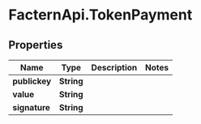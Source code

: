# FacternApi.TokenPayment

## Properties
Name | Type | Description | Notes
------------ | ------------- | ------------- | -------------
**publickey** | **String** |  | 
**value** | **String** |  | 
**signature** | **String** |  | 


